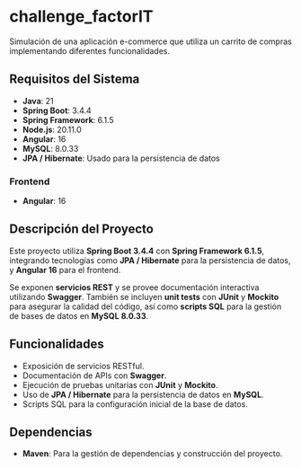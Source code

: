 
# challenge_factorIT
Simulación de una aplicación e-commerce que utiliza un carrito de compras implementando diferentes funcionalidades.

## Requisitos del Sistema

- **Java**: 21
- **Spring Boot**: 3.4.4
- **Spring Framework**: 6.1.5
- **Node.js**: 20.11.0
- **Angular**: 16
- **MySQL**: 8.0.33
- **JPA / Hibernate**: Usado para la persistencia de datos

### Frontend
- **Angular**: 16

## Descripción del Proyecto

Este proyecto utiliza **Spring Boot 3.4.4** con **Spring Framework 6.1.5**, integrando tecnologías como **JPA / Hibernate** 
para la persistencia de datos, y **Angular 16** para el frontend. 

Se exponen **servicios REST** y se provee documentación interactiva utilizando **Swagger**. 
También se incluyen **unit tests** con **JUnit** y **Mockito** para asegurar la calidad del código, así como **scripts SQL** 
para la gestión de bases de datos en **MySQL 8.0.33**.

## Funcionalidades

- Exposición de servicios RESTful.
- Documentación de APIs con **Swagger**.
- Ejecución de pruebas unitarias con **JUnit** y **Mockito**.
- Uso de **JPA / Hibernate** para la persistencia de datos en **MySQL**.
- Scripts SQL para la configuración inicial de la base de datos.

## Dependencias

- **Maven**: Para la gestión de dependencias y construcción del proyecto.
